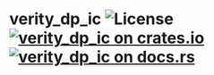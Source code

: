 # verity_dp_ic ![License](https://img.shields.io/crates/l/verity_dp_ic) [![verity_dp_ic on crates.io](https://img.shields.io/crates/v/verity_dp_ic)](https://crates.io/crates/verity_dp_ic) [![verity_dp_ic on docs.rs](https://docs.rs/verity_dp_ic/badge.svg)](https://docs.rs/verity_dp_ic)


